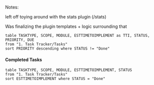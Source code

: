 
Notes:

left off toying around with the stats plugin (/stats)

Was finalizing the plugin templates + logic surrounding that


```dataview
table TASKTYPE, SCOPE, MODULE, ESTTIMETOIMPLEMENT as TTI, STATUS, PRIORITY, DUE
from "1. Task Tracker/Tasks"
sort PRIORITY descending where STATUS != "Done"

```

#### Completed Tasks

```dataview
table TASKTYPE, SCOPE, MODULE, ESTTIMETOIMPLEMENT, STATUS
from "1. Task Tracker/Tasks"
sort ESTTIMETOIMPLEMENT where STATUS = "Done"

```








